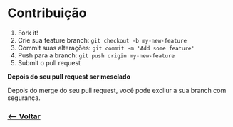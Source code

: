 # Contribuição

1. Fork it!
2. Crie sua feature branch: `git checkout -b my-new-feature`
3. Commit suas alterações: `git commit -m 'Add some feature'`
4. Push para a branch: `git push origin my-new-feature`
5. Submit o pull request

**Depois do seu pull request ser mesclado**

Depois do merge do seu pull request, você pode excliur a sua branch com segurança.

### [<-- Voltar](https://github.com/pedrohenri/pratica/)

